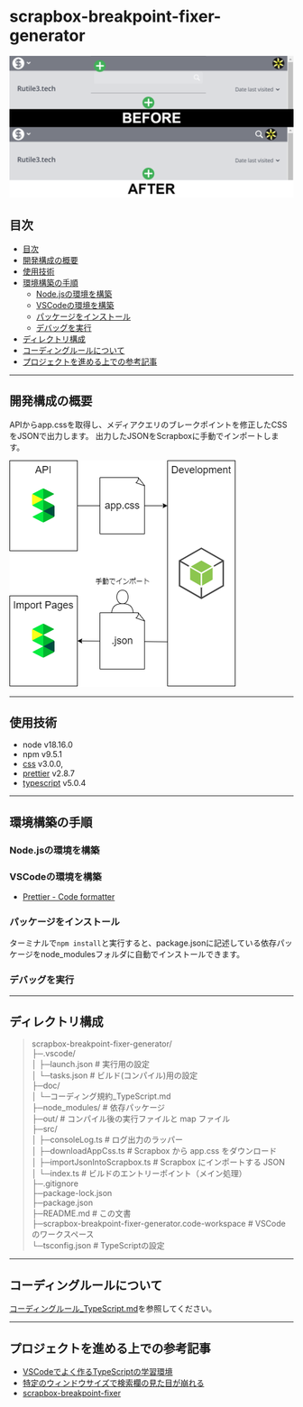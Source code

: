 # scrapbox-breakpoint-fixer-generator

![UserCSSの適応前と適応後](img/before-after.png)

## 目次

- [目次](#目次)
- [開発構成の概要](#開発構成の概要)
- [使用技術](#使用技術)
- [環境構築の手順](#環境構築の手順)
  - [Node.jsの環境を構築](#nodejsの環境を構築)
  - [VSCodeの環境を構築](#vscodeの環境を構築)
  - [パッケージをインストール](#パッケージをインストール)
  - [デバッグを実行](#デバッグを実行)
- [ディレクトリ構成](#ディレクトリ構成)
- [コーディングルールについて](#コーディングルールについて)
- [プロジェクトを進める上での参考記事](#プロジェクトを進める上での参考記事)

--------------------------------------------------

## 開発構成の概要

APIからapp.cssを取得し、メディアクエリのブレークポイントを修正したCSSをJSONで出力します。
出力したJSONをScrapboxに手動でインポートします。  

![開発構成の概要.drawio.png](img/開発構成の概要.drawio.png)

--------------------------------------------------

## 使用技術

- node v18.16.0
- npm v9.5.1
- [css](https://www.npmjs.com/package/css) v3.0.0,
- [prettier](https://www.npmjs.com/package/prettier) v2.8.7
- [typescript](https://www.npmjs.com/package/typescript) v5.0.4

--------------------------------------------------

## 環境構築の手順

### Node.jsの環境を構築

### VSCodeの環境を構築

- [Prettier - Code formatter](https://marketplace.visualstudio.com/items?itemName=esbenp.prettier-vscode)

### パッケージをインストール

ターミナルで`npm install`と実行すると、package.jsonに記述している依存パッケージをnode_modulesフォルダに自動でインストールできます。

### デバッグを実行

--------------------------------------------------

## ディレクトリ構成

> scrapbox-breakpoint-fixer-generator/  
> ├─.vscode/  
> │  ├─launch.json # 実行用の設定  
> │  └─tasks.json # ビルド(コンパイル)用の設定  
> ├─doc/  
> │  └─コーディング規約_TypeScript.md  
> ├─node_modules/ # 依存パッケージ  
> ├─out/ # コンパイル後の実行ファイルと map ファイル  
> ├─src/  
> │  ├─consoleLog.ts # ログ出力のラッパー  
> │  ├─downloadAppCss.ts # Scrapbox から app.css をダウンロード  
> │  ├─importJsonIntoScrapbox.ts # Scrapbox にインポートする JSON  
> │  └─index.ts # ビルドのエントリーポイント（メイン処理）  
> ├─.gitignore  
> ├─package-lock.json  
> ├─package.json  
> ├─README.md # この文書  
> ├─scrapbox-breakpoint-fixer-generator.code-workspace # VSCode のワークスペース  
> └─tsconfig.json # TypeScriptの設定  

--------------------------------------------------

## コーディングルールについて

[コーディングルール_TypeScript.md](doc/コーディングルール_TypeScript.md)を参照してください。

--------------------------------------------------

## プロジェクトを進める上での参考記事

- [VSCodeでよく作るTypeScriptの学習環境](https://blog.mamansoft.net/2020/10/14/vscode-typescript-learning/)
- [特定のウィンドウサイズで検索欄の見た目が崩れる](https://scrapbox.io/forum-jp/特定のウィンドウサイズで検索欄の見た目が崩れる)
- [scrapbox-breakpoint-fixer](https://scrapbox.io/Rutile3Tech/scrapbox-breakpoint-fixer)

